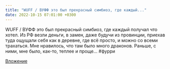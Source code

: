 ```yaml
---
title: "WUFF / ВУФФ это был прекрасный симбиоз, где каждый..."
date: 2022-10-15 07:01:00 +0300
---
```


WUFF / ВУФФ это был прекрасный симбиоз, где каждый получал что хотел. Из РФ везли деньги, в замен, даже будучи из провинции, приехав туда ощущали себя как в деревне, где всё просто, и можно со всеми трахаться.
Мне нравилось, что там было много драконов. Раньше, с ними, мне было, как-то, теплее и проще...
#фурри

[Вложение](/assets/vk_photos/3/wwvRMC1ZLlo.jpg)
